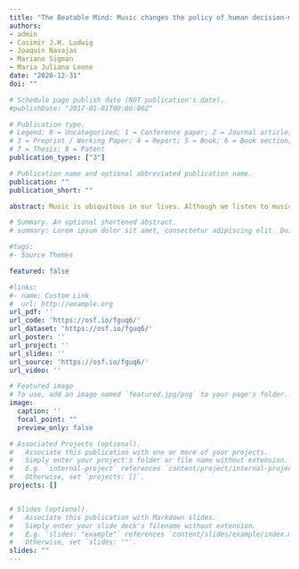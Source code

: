 ```yaml
---
title: "The Beatable Mind: Music changes the policy of human decision-making (under review)"
authors:
- admin
- Casimir J.H. Ludwig
- Joaquin Navajas
- Mariano Sigman
- Maria Juliana Leone
date: "2020-12-31"
doi: ""

# Schedule page publish date (NOT publication's date).
#publishDate: "2017-01-01T00:00:00Z"

# Publication type.
# Legend: 0 = Uncategorized; 1 = Conference paper; 2 = Journal article;
# 3 = Preprint / Working Paper; 4 = Report; 5 = Book; 6 = Book section;
# 7 = Thesis; 8 = Patent
publication_types: ["3"]

# Publication name and optional abbreviated publication name.
publication: ""
publication_short: ""

abstract: Music is ubiquitous in our lives. Although we listen to music as an activity in and of itself, music is frequently played while we are engaged in other activities that rely on decision-making (e.g. driving). Despite its ubiquity, it remains largely unknown whether and how music modulates the speed and accuracy of decision-making across different domains. We hypothesized that music could affect decision-making through a subjective-timing distortion or via a policy shift towards less-cautious responding. We analyzed response times and accuracy from more than 100-thousand decisions and mapped the effects of music onto decision-process components with a mechanistic model of decision-making. We found evidence supporting the latter hypothesis, by which decisions -across domains- were faster but less accurate with music, and this trade-off was mainly driven by a less conservative decision policy. Overall, we show that music, a seemingly innocuous stimulus, shapes our decisions by making us less cautious.

# Summary. An optional shortened abstract.
# summary: Lorem ipsum dolor sit amet, consectetur adipiscing elit. Duis posuere tellus ac convallis placerat. Proin tincidunt magna sed ex sollicitudin condimentum.

#tags:
#- Source Themes

featured: false

#links:
#- name: Custom Link
#  url: http://example.org
url_pdf: ''
url_code: 'https://osf.io/fguq6/'
url_dataset: 'https://osf.io/fguq6/'
url_poster: ''
url_project: ''
url_slides: ''
url_source: 'https://osf.io/fguq6/'
url_video: ''

# Featured image
# To use, add an image named `featured.jpg/png` to your page's folder. 
image:
  caption: ''
  focal_point: ""
  preview_only: false

# Associated Projects (optional).
#   Associate this publication with one or more of your projects.
#   Simply enter your project's folder or file name without extension.
#   E.g. `internal-project` references `content/project/internal-project/index.md`.
#   Otherwise, set `projects: []`.
projects: []


# Slides (optional).
#   Associate this publication with Markdown slides.
#   Simply enter your slide deck's filename without extension.
#   E.g. `slides: "example"` references `content/slides/example/index.md`.
#   Otherwise, set `slides: ""`.
slides: ""
---
```

